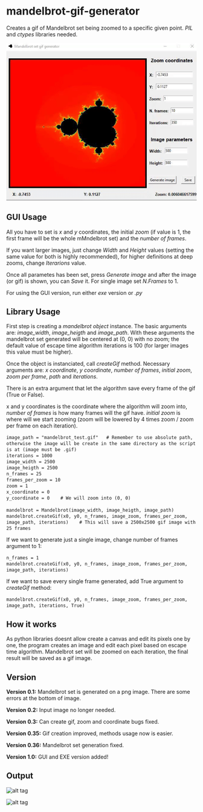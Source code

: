 # mandelbrot-gif-generator
Creates a gif of Mandelbrot set being zoomed to a specific given point. _PIL_ and _ctypes_ libraries needed.

![alt tag](/readme_images/gui_example.gif)


## GUI Usage 

All you have to set is _x_ and _y_ coordinates, the initial _zoom_ (if value is 1, the first frame will be the whole mMndelbrot set) and the _number of frames_.

If you want larger images, just change _Width_ and _Height_ values (setting the same value for both is highly recommended), for higher definitions at deep zooms, change _Iterarions_ value.

Once all parametes has been set, press *Generate image* and after the image (or gif) is shown, you can *Save* it. 
For single image set _N.Frames_ to 1.

For using the GUI version, run either _exe_ version or _.py_


## Library Usage 

First step is creating a _mandelbrot object_ instance. The basic arguments are: _image_width_, _image_heigth_ and _image_path_. With these arguments the mandelbrot set generated will be centered at (0, 0) with no zoom; the default value of escape time algorithm iterations is 100 (for larger images this value
must be higher).

Once the object is instanciated, call _createGif_ method. Necessary arguments are: _x coordinate_, _y coordinate_, _number of frames_, _initial zoom_, _zoom per frame_, _path_ and _iterations_.

There is an extra argument that let the algorithm save every frame of the gif (True or False).

x and y coordinates is the coordinate where the algorithm will zoom into, _number of frames_ is how many frames will the gif have.
_initial zoom_ is where will we start zooming (zoom will be lowered by 4 times zoom / zoom per frame on each iteration).

```
image_path = "mandelbrot_test.gif"   # Remember to use absolute path, otherwise the image will be create in the same directory as the script is at (image must be .gif)
iterations = 1000
image_width = 2500
image_heigth = 2500
n_frames = 25
frames_per_zoom = 10
zoom = 1
x_coordinate = 0
y_coordinate = 0    # We will zoom into (0, 0)

mandelbrot = Mandelbrot(image_width, image_heigth, image_path)
mandelbrot.createGif(x0, y0, n_frames, image_zoom, frames_per_zoom, image_path, iterations)    # This will save a 2500x2500 gif image with 25 frames

```

If we want to generate just a single image, change number of frames argument to 1:

```
n_frames = 1
mandelbrot.createGif(x0, y0, n_frames, image_zoom, frames_per_zoom, image_path, iterations)
```

If we want to save every single frame generated, add True argument to _createGif_ method:

```
mandelbrot.createGif(x0, y0, n_frames, image_zoom, frames_per_zoom, image_path, iterations, True)
```

## How it works

As python libraries doesnt allow create a canvas and edit its pixels one by one, the program creates an image and edit each pixel based on escape time algorithm.
Mandelbrot set will be zoomed on each iteration, the final result will be saved as a gif image.


## Version

**Version 0.1:** Mandelbrot set is generated on a png image. There are some errors at the bottom of image.

**Version 0.2:** Input image no longer needed.

**Version 0.3:** Can create gif, zoom and coordinate bugs fixed.

**Version 0.35:** Gif creation improved, methods usage now is easier.

**Version 0.36:** Mandelbrot set generation fixed.

**Version 1.0:** GUI and EXE version added!


## Output

![alt tag](readme_images/mandelbrot9300x9300.png)


![alt tag](readme_images/example_gif.gif)
